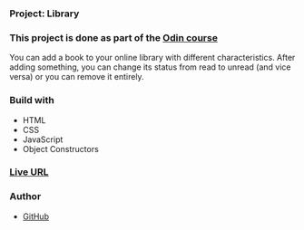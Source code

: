 ### Project: Library

### This project is done as part of the [Odin course](https://www.theodinproject.com/dashboard)

You can add a book to your online library with different characteristics. After adding something, you can change its status from read to unread (and vice versa) or you can remove it entirely.

### Build with

- HTML
- CSS
- JavaScript
- Object Constructors 

### [Live URL](https://saba-bar95.github.io/library/)

### Author

- [GitHub](https://github.com/saba-bar95)
